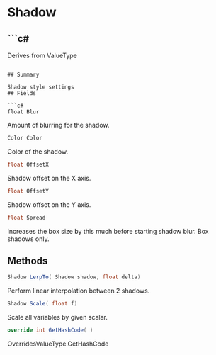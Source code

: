 # Shadow

## ```c#
Derives from ValueType
```

## Summary

Shadow style settings
## Fields

```c#
float Blur
```
Amount of blurring for the shadow.
```c#
Color Color
```
Color of the shadow.
```c#
float OffsetX
```
Shadow offset on the X axis.
```c#
float OffsetY
```
Shadow offset on the Y axis.
```c#
float Spread
```
Increases the box size by this much before starting shadow blur.
Box shadows only.
## Methods

```c#
Shadow LerpTo( Shadow shadow, float delta) 
```
Perform linear interpolation between 2 shadows.
```c#
Shadow Scale( float f) 
```
Scale all variables by given scalar.
```c#
override int GetHashCode( ) 
```
OverridesValueType.GetHashCode
